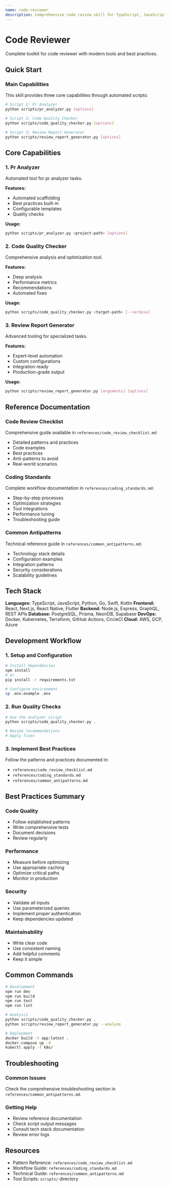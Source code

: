 ```yaml
---
name: code-reviewer
description: Comprehensive code review skill for TypeScript, JavaScript, Python, Swift, Kotlin, Go. Includes automated code analysis, best practice checking, security scanning, and review checklist generation. Use when reviewing pull requests, providing code feedback, identifying issues, or ensuring code quality standards.
---
```


# Code Reviewer

Complete toolkit for code reviewer with modern tools and best practices.

## Quick Start

### Main Capabilities

This skill provides three core capabilities through automated scripts:

```bash
# Script 1: Pr Analyzer
python scripts/pr_analyzer.py [options]

# Script 2: Code Quality Checker
python scripts/code_quality_checker.py [options]

# Script 3: Review Report Generator
python scripts/review_report_generator.py [options]
```

## Core Capabilities

### 1. Pr Analyzer

Automated tool for pr analyzer tasks.

**Features:**
- Automated scaffolding
- Best practices built-in
- Configurable templates
- Quality checks

**Usage:**
```bash
python scripts/pr_analyzer.py <project-path> [options]
```

### 2. Code Quality Checker

Comprehensive analysis and optimization tool.

**Features:**
- Deep analysis
- Performance metrics
- Recommendations
- Automated fixes

**Usage:**
```bash
python scripts/code_quality_checker.py <target-path> [--verbose]
```

### 3. Review Report Generator

Advanced tooling for specialized tasks.

**Features:**
- Expert-level automation
- Custom configurations
- Integration ready
- Production-grade output

**Usage:**
```bash
python scripts/review_report_generator.py [arguments] [options]
```

## Reference Documentation

### Code Review Checklist

Comprehensive guide available in `references/code_review_checklist.md`:

- Detailed patterns and practices
- Code examples
- Best practices
- Anti-patterns to avoid
- Real-world scenarios

### Coding Standards

Complete workflow documentation in `references/coding_standards.md`:

- Step-by-step processes
- Optimization strategies
- Tool integrations
- Performance tuning
- Troubleshooting guide

### Common Antipatterns

Technical reference guide in `references/common_antipatterns.md`:

- Technology stack details
- Configuration examples
- Integration patterns
- Security considerations
- Scalability guidelines

## Tech Stack

**Languages:** TypeScript, JavaScript, Python, Go, Swift, Kotlin
**Frontend:** React, Next.js, React Native, Flutter
**Backend:** Node.js, Express, GraphQL, REST APIs
**Database:** PostgreSQL, Prisma, NeonDB, Supabase
**DevOps:** Docker, Kubernetes, Terraform, GitHub Actions, CircleCI
**Cloud:** AWS, GCP, Azure

## Development Workflow

### 1. Setup and Configuration

```bash
# Install dependencies
npm install
# or
pip install -r requirements.txt

# Configure environment
cp .env.example .env
```

### 2. Run Quality Checks

```bash
# Use the analyzer script
python scripts/code_quality_checker.py .

# Review recommendations
# Apply fixes
```

### 3. Implement Best Practices

Follow the patterns and practices documented in:
- `references/code_review_checklist.md`
- `references/coding_standards.md`
- `references/common_antipatterns.md`

## Best Practices Summary

### Code Quality
- Follow established patterns
- Write comprehensive tests
- Document decisions
- Review regularly

### Performance
- Measure before optimizing
- Use appropriate caching
- Optimize critical paths
- Monitor in production

### Security
- Validate all inputs
- Use parameterized queries
- Implement proper authentication
- Keep dependencies updated

### Maintainability
- Write clear code
- Use consistent naming
- Add helpful comments
- Keep it simple

## Common Commands

```bash
# Development
npm run dev
npm run build
npm run test
npm run lint

# Analysis
python scripts/code_quality_checker.py .
python scripts/review_report_generator.py --analyze

# Deployment
docker build -t app:latest .
docker-compose up -d
kubectl apply -f k8s/
```

## Troubleshooting

### Common Issues

Check the comprehensive troubleshooting section in `references/common_antipatterns.md`.

### Getting Help

- Review reference documentation
- Check script output messages
- Consult tech stack documentation
- Review error logs

## Resources

- Pattern Reference: `references/code_review_checklist.md`
- Workflow Guide: `references/coding_standards.md`
- Technical Guide: `references/common_antipatterns.md`
- Tool Scripts: `scripts/` directory
